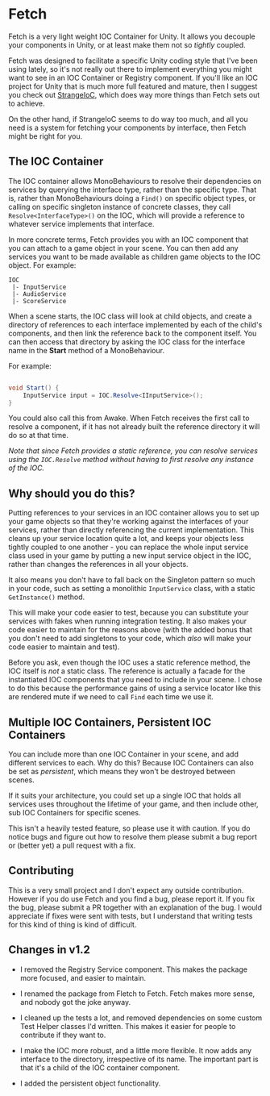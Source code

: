 # Fetch

Fetch is a very light weight IOC Container for Unity. It allows you decouple your components in Unity, or at least make them not so *tightly* coupled.

Fetch was designed to facilitate a specific Unity coding style that I've been using lately, so it's not really out there to implement everything you might want to see in an IOC Container or Registry component. If you'll like an IOC project for Unity that is much more full featured and mature, then I suggest you check out [StrangeIoC](http://strangeioc.github.io/strangeioc/), which does way more things than Fetch sets out to achieve.

On the other hand, if StrangeIoC seems to do way too much, and all you need is a system for fetching your components by interface, then Fetch might be right for you.

## The IOC Container

The IOC container allows MonoBehaviours to resolve their dependencies on services by querying the interface type, rather than the specific type. That is, rather than MonoBehaviours doing a `Find()` on specific object types, or calling on specific singleton instance of concrete classes, they call `Resolve<InterfaceType>()` on the IOC, which will provide a reference to whatever service implements that interface.

In more concrete terms, Fetch provides you with an IOC component that you can attach to a game object in your scene. You can then add any services you want to be made available as children game objects to the IOC object. For example:

```
IOC
 |- InputService
 |- AudioService
 |- ScoreService
```

When a scene starts, the IOC class will look at child objects, and create a directory of references to each interface implemented by each of the child's components, and then link the reference back to the component itself. You can then access that directory by asking the IOC class for the interface name in the **Start** method of a MonoBehaviour.

For example:

```csharp

void Start() {
    InputService input = IOC.Resolve<IInputService>();
}
```

You could also call this from Awake. When Fetch receives the first call to resolve a component, if it has not already built the reference directory it will do so at that time.

*Note that since Fetch provides a static reference, you can resolve services using the `IOC.Resolve` method without having to first resolve any instance of the IOC.*

## Why should you do this?

Putting references to your services in an IOC container allows you to set up your game objects so that they're working against the interfaces of your services, rather than directly referencing the current implementation. This cleans up your service location quite a lot, and keeps your objects less tightly coupled to one another - you can replace the whole input service class used in your game by putting a new input service object in the IOC, rather than changes the references in all your objects.

It also means you don't have to fall back on the Singleton pattern so much in your code, such as setting a monolithic `InputService` class, with a static `GetInstance()` method.

This will make your code easier to test, because you can substitute your services with fakes when running integration testing. It also makes your code easier to maintain for the reasons above (with the added bonus that you don't need to add singletons to your code, which *also* will make your code easier to maintain and test).

Before you ask, even though the IOC uses a static reference method, the IOC itself is *not* a static class. The reference is actually a facade for the instantiated IOC components that you need to include in your scene. I chose to do this because the performance gains of using a service locator like this are rendered mute if we need to call `Find` each time we use it.

## Multiple IOC Containers, Persistent IOC Containers

You can include more than one IOC Container in your scene, and add different services to each. Why do this? Because IOC Containers can also be set as *persistent*, which means they won't be destroyed between scenes.

If it suits your architecture, you could set up a single IOC that holds all services uses throughout the lifetime of your game, and then include other, sub IOC Containers for specific scenes.

This isn't a heavily tested feature, so please use it with caution. If you do notice bugs and figure out how to resolve them please submit a bug report or (better yet) a pull request with a fix.

## Contributing

This is a very small project and I don't expect any outside contribution. However if you do use Fetch and you find a bug, please report it. If you fix the bug, please submit a PR together with an explanation of the bug. I would appreciate if fixes were sent with tests, but I understand that writing tests for this kind of thing is kind of difficult.

## Changes in v1.2

- I removed the Registry Service component. This makes the package more focused, and easier to maintain.

- I renamed the package from Fletch to Fetch. Fetch makes more sense, and nobody got the joke anyway.

- I cleaned up the tests a lot, and removed dependencies on some custom Test Helper classes I'd written. This makes it easier for people to contribute if they want to.

- I make the IOC more robust, and a little more flexible. It now adds any interface to the directory, irrespective of its name. The important part is that it's a child of the IOC container component.

- I added the persistent object functionality.

